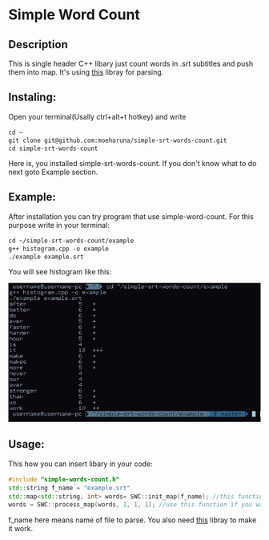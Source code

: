 # Simple Word Count

## Description
This is single header C++ libary just count words in .srt subtitles and push them into map. It's using [this](https://github.com/saurabhshri/simple-yet-powerful-srt-subtitle-parser-cpp) libray for parsing.


## Instaling:
Open your terminal(Usally ctrl+alt+t hotkey) and write
```shell
cd ~
git clone git@github.com:moeharuna/simple-srt-words-count.git
cd simple-srt-words-count
```
Here is, you installed simple-srt-words-count.
If you don't know what to do next goto Example section.

## Example:
After installation you can try program that use simple-word-count. For this purpose write in your terminal:
```shell
cd ~/simple-srt-words-count/example
g++ histogram.cpp -o example
./example example.srt
```
You will see histogram like this:

![histogram screenshot](https://github.com/moeharuna/simple-srt-words-count/raw/master/screenshot.jpg)


## Usage:
This how you can insert libary in your code:
```cpp
#include "simple-words-count.h"
std::string f_name = "example.srt"
std::map<std::string, int> words= SWC::init_map(f_name); //this function read subtitles in f_name and return all words frequency
words = SWC::process_map(words, 1, 1, 1); //use this function if you want remove garbage
```
f_name here means name of file to parse.
You also need [this](https://github.com/saurabhshri/simple-yet-powerful-srt-subtitle-parser-cpp) libray to make it work.

